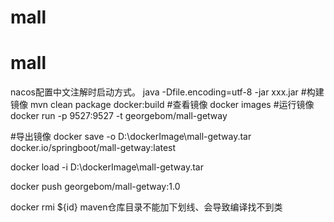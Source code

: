 # mall
# mall
nacos配置中文注解时启动方式。
java -Dfile.encoding=utf-8 -jar xxx.jar
#构建镜像
mvn clean package docker:build
#查看镜像
docker images
#运行镜像
docker run -p 9527:9527 -t georgebom/mall-getway

#导出镜像
docker save  -o   D:\dockerImage\mall-getway.tar    docker.io/springboot/mall-getway:latest

docker load -i D:\dockerImage\mall-getway.tar

docker push georgebom/mall-getway:1.0

docker rmi ${id}
maven仓库目录不能加下划线、会导致编译找不到类
